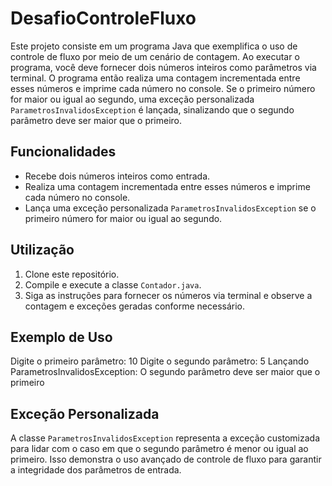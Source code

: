 # DesafioControleFluxo

Este projeto consiste em um programa Java que exemplifica o uso de controle de fluxo por meio de um cenário de contagem. Ao executar o programa, você deve fornecer dois números inteiros como parâmetros via terminal. O programa então realiza uma contagem incrementada entre esses números e imprime cada número no console. Se o primeiro número for maior ou igual ao segundo, uma exceção personalizada `ParametrosInvalidosException` é lançada, sinalizando que o segundo parâmetro deve ser maior que o primeiro.

## Funcionalidades

- Recebe dois números inteiros como entrada.
- Realiza uma contagem incrementada entre esses números e imprime cada número no console.
- Lança uma exceção personalizada `ParametrosInvalidosException` se o primeiro número for maior ou igual ao segundo.

## Utilização

1. Clone este repositório.
2. Compile e execute a classe `Contador.java`.
3. Siga as instruções para fornecer os números via terminal e observe a contagem e exceções geradas conforme necessário.

## Exemplo de Uso

Digite o primeiro parâmetro:
10
Digite o segundo parâmetro:
5
Lançando ParametrosInvalidosException: O segundo parâmetro deve ser maior que o primeiro


## Exceção Personalizada

A classe `ParametrosInvalidosException` representa a exceção customizada para lidar com o caso em que o segundo parâmetro é menor ou igual ao primeiro. Isso demonstra o uso avançado de controle de fluxo para garantir a integridade dos parâmetros de entrada.

